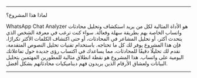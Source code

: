 
---

لماذا هذا المشروع؟

WhatsApp Chat Analyzer هو الأداة المثالية لكل من يريد استكشاف وتحليل محادثات واتساب الخاصة بهم بطريقة سهلة وفعالة. سواء كنت ترغب في معرفة الشخص الذي يتحدث أكثر، أو تحليل المشاعر في المحادثات، أو حتى اكتشاف الكلمات الأكثر تكرارًا، فإن هذا المشروع يوفر لك كل ما تحتاجه. باستخدام تقنيات تحليل النصوص المتقدمة، نقدم لك تحليلًا دقيقًا للمحادثات، مما يساعدك في اكتساب رؤى جديدة حول تفاعلاتك اليومية على واتساب. هذا المشروع هو نقطة انطلاق مثالية للمطورين المهتمين بتحليل البيانات ولعشاق الأرقام الذين يريدون فهم ديناميكيات محادثاتهم بشكل أفضل.


---



